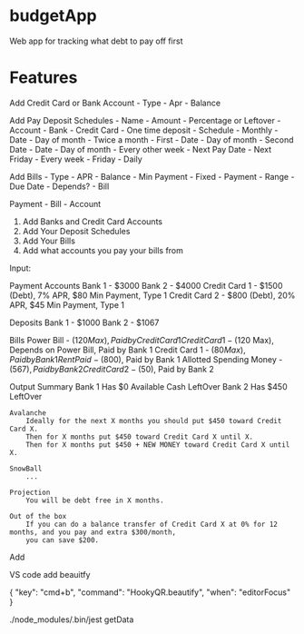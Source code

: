# budgetApp
Web app for tracking what debt to pay off first



# Features

Add Credit Card or Bank Account
    - Type
    - Apr
    - Balance


Add Pay Deposit Schedules
    - Name
    - Amount
        - Percentage or Leftover
    - Account
        - Bank 
        - Credit Card
        - One time deposit
    - Schedule
        - Monthly
            - Date
            - Day of month
        - Twice a month
            - First
                - Date
                - Day of month
            - Second Date
                - Date
                - Day of month
        - Every other week
            - Next Pay Date
                - Next Friday
        - Every week
            - Friday
        - Daily

Add Bills
    - Type
        - APR
            - Balance
            - Min Payment
        - Fixed
            - Payment
            - Range
    - Due Date
    - Depends?
        - Bill

Payment
    - Bill
    - Account


1. Add Banks and Credit Card Accounts
2. Add Your Deposit Schedules
3. Add Your Bills
4. Add what accounts you pay your bills from

Input:

Payment Accounts
    Bank 1 - $3000
    Bank 2 - $4000
    Credit Card 1 - $1500 (Debt), 7% APR, $80 Min Payment, Type 1
    Credit Card 2 - $800 (Debt), 20% APR, $45 Min Payment, Type 1

Deposits
    Bank 1 - $1000
    Bank 2 - $1067

Bills
    Power Bill - ($120 Max), Paid by Credit Card 1
    Credit Card 1 - ($120 Max), Depends on Power Bill, Paid by Bank 1
    Credit Card 1 - ($80 Max), Paid by Bank 1
    Rent Paid - ($800), Paid by Bank 1
    Allotted Spending Money - ($567), Paid by Bank 2
    Credit Card 2 - ($50), Paid by Bank 2

Output
    Summary
        Bank 1 Has $0 Available Cash LeftOver
        Bank 2 Has $450 LeftOver

    Avalanche 
        Ideally for the next X months you should put $450 toward Credit Card X.
        Then for X months put $450 toward Credit Card X until X.
        Then for X months put $450 + NEW MONEY toward Credit Card X until X.

    SnowBall
        ...

    Projection
        You will be debt free in X months.

    Out of the box
        If you can do a balance transfer of Credit Card X at 0% for 12 months, and you pay and extra $300/month,
        you can save $200.



Add 


VS code add beauitfy

{
  "key": "cmd+b",
  "command": "HookyQR.beautify",
  "when": "editorFocus"
}




./node_modules/.bin/jest getData